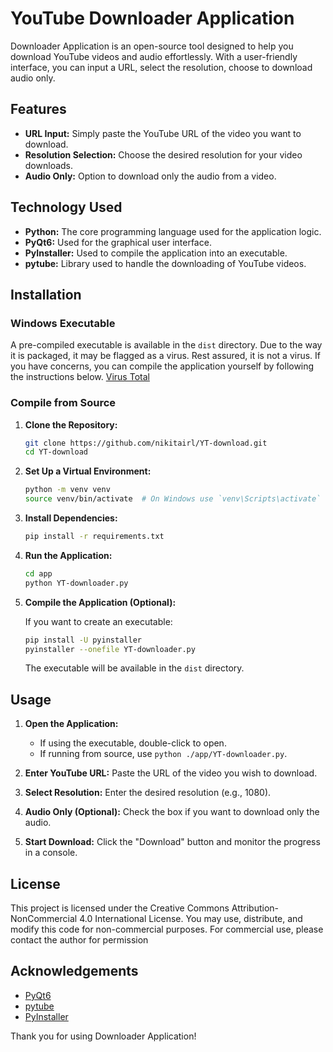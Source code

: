 # YouTube Downloader Application

Downloader Application is an open-source tool designed to help you download YouTube videos and audio effortlessly. With a user-friendly interface, you can input a URL, select the resolution, choose to download audio only.

## Features

- **URL Input:** Simply paste the YouTube URL of the video you want to download.
- **Resolution Selection:** Choose the desired resolution for your video downloads.
- **Audio Only:** Option to download only the audio from a video.

## Technology Used

- **Python:** The core programming language used for the application logic.
- **PyQt6:** Used for the graphical user interface.
- **PyInstaller:** Used to compile the application into an executable.
- **pytube:** Library used to handle the downloading of YouTube videos.

## Installation

### Windows Executable

A pre-compiled executable is available in the `dist` directory. Due to the way it is packaged, it may be flagged as a virus. Rest assured, it is not a virus. If you have concerns, you can compile the application yourself by following the instructions below.
[Virus Total](https://www.virustotal.com/gui/file/e23a33010055722b6a6943052094f21b22009b78416c74e9787d442d7a032459/detection)

### Compile from Source

1. **Clone the Repository:**

    ```sh
    git clone https://github.com/nikitairl/YT-download.git
    cd YT-download
    ```

2. **Set Up a Virtual Environment:**

    ```sh
    python -m venv venv
    source venv/bin/activate  # On Windows use `venv\Scripts\activate`
    ```

3. **Install Dependencies:**

    ```sh
    pip install -r requirements.txt
    ```

4. **Run the Application:**

    ```sh
    cd app
    python YT-downloader.py
    ```

5. **Compile the Application (Optional):**

    If you want to create an executable:

    ```sh
    pip install -U pyinstaller 
    pyinstaller --onefile YT-downloader.py
    ```

    The executable will be available in the `dist` directory.

## Usage

1. **Open the Application:**
    - If using the executable, double-click to open.
    - If running from source, use `python ./app/YT-downloader.py`.

2. **Enter YouTube URL:** Paste the URL of the video you wish to download.

3. **Select Resolution:** Enter the desired resolution (e.g., 1080).

4. **Audio Only (Optional):** Check the box if you want to download only the audio.

5. **Start Download:** Click the "Download" button and monitor the progress in a console.

## License

This project is licensed under the Creative Commons Attribution-NonCommercial 4.0 International License. You may use, distribute, and modify this code for non-commercial purposes. For commercial use, please contact the author for permission

## Acknowledgements

- [PyQt6](https://pypi.org/project/PyQt6/)
- [pytube](https://pytube.io/)
- [PyInstaller](https://www.pyinstaller.org/)

Thank you for using Downloader Application!
